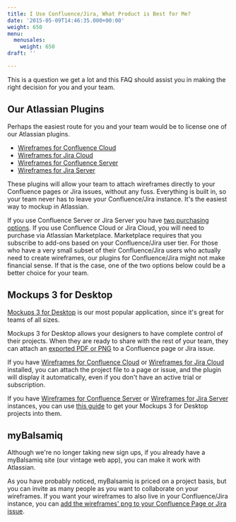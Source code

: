 ```yaml
---
title: I Use Confluence/Jira, What Product is Best for Me?
date: '2015-05-09T14:46:35.000+00:00'
weight: 650
menu:
  menusales:
    weight: 650
draft: ''

---
```


This is a question we get a lot and this FAQ should assist you in making the right decision for you and your team.

## Our Atlassian Plugins

Perhaps the easiest route for you and your team would be to license one of our Atlassian plugins.

* [Wireframes for Confluence Cloud](https://marketplace.atlassian.com/plugins/com.balsamiq.mockups.confluence/cloud/overview)
* [Wireframes for Jira Cloud](https://marketplace.atlassian.com/plugins/com.balsamiq.mockups.jira/cloud/overview)
* [Wireframes for Confluence Server](https://marketplace.atlassian.com/plugins/com.balsamiq.confluence.plugins.mockups)
* [Wireframes for Jira Server](https://marketplace.atlassian.com/plugins/com.balsamiq.jira.plugins.mockups)

These plugins will allow your team to attach wireframes directly to your Confluence pages or Jira issues, without any fuss. Everything is built in, so your team never has to leave your Confluence/Jira instance. It's the easiest way to mockup in Atlassian.

If you use Confluence Server or Jira Server you have [two purchasing options](/sales/marketplace/#what-are-the-pros-and-cons-of-buying-my-server-plugin-license-from-balsamiq).  If you use Confluence Cloud or Jira Cloud, you will need to purchase via Atlassian Marketplace. Marketplace requires that you subscribe to add-ons based on your Confluence/Jira user tier.  For those who have a very small subset of their Confluence/Jira users who actually need to create wireframes, our plugins for Confluence/Jira might not make financial sense.  If that is the case, one of the two options below could be a better choice for your team.

## Mockups 3 for Desktop

[Mockups 3 for Desktop](https://balsamiq.com/download) is our most popular application, since it's great for teams of all sizes.

Mockups 3 for Desktop allows your designers to have complete control of their projects. When they are ready to share with the rest of your team, they can attach an [exported PDF or PNG](https://docs.balsamiq.com/desktop/exporting/) to a Confluence page or Jira issue.

If you have [Wireframes for Confluence Cloud](https://marketplace.atlassian.com/plugins/com.balsamiq.mockups.confluence/cloud/overview) or [Wireframes for Jira Cloud](https://marketplace.atlassian.com/plugins/com.balsamiq.mockups.jira/cloud/overview) installed, you can attach the project file to a page or issue, and the plugin will display it automatically, even if you don't have an active trial or subscription.

If you have [Wireframes for Confluence Server](https://marketplace.atlassian.com/plugins/com.balsamiq.confluence.plugins.mockups) or [Wireframes for Jira Server](https://marketplace.atlassian.com/plugins/com.balsamiq.jira.plugins.mockups) instances, you can use [this guide](/plugins/b3andatlassian/) to get your Mockups 3 for Desktop projects into them.

## myBalsamiq

Although we're no longer taking new sign ups, if you already have a myBalsamiq site (our vintage web app), you can make it work with Atlassian.

As you have probably noticed, myBalsamiq is priced on a project basis, but you can invite as many people as you want to collaborate on your wireframes. If you want your wireframes to also live in your Confluence/Jira instance, you can [add the wireframes' png to your Confluence Page or Jira issue](/mybalsamiq/mybandatlassian/).
